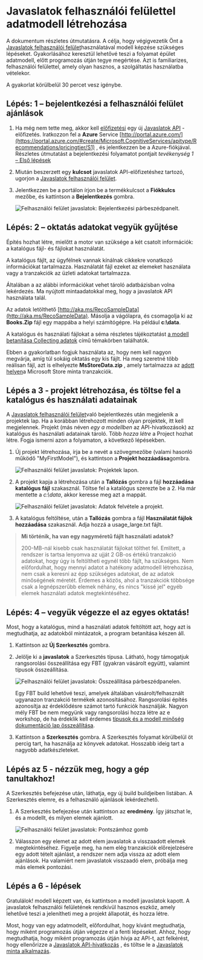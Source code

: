 <properties
    pageTitle="Épület adatmodell Recommnendations felhasználói felülettel |} Microsoft Azure"
    description="Azure gépi tanulási javaslatok - épület adatmodell javaslatok felhasználói felülettel"
    services="cognitive-services"
    documentationCenter=""
    authors="luiscabrer"
    manager="jhubbard"
    editor="cgronlun"/>

<tags
    ms.service="cognitive-services"
    ms.workload="data-services"
    ms.tgt_pltfrm="na"
    ms.devlang="na"
    ms.topic="article"
    ms.date="10/11/2016"
    ms.author="luisca"/>

# <a name="building-a-model-with-the-recommendations-ui"></a>Javaslatok felhasználói felülettel adatmodell létrehozása

A dokumentum részletes útmutatásra. A célja, hogy végigvezetik Önt a [Javaslatok felhasználói felület](https://recommendations-portal.azurewebsites.net/)használatával modell képzése szükséges lépéseket.
Gyakorlásához keresztül lehetővé teszi a folyamat épület adatmodell, előtt programozás útján tegye megértése. Azt is familiarizes, felhasználói felülettel, amely olyan hasznos, a szolgáltatás használatba vételekor.

A gyakorlat körülbelül 30 percet vesz igénybe.

<a name="Step1"></a>
## <a name="step-1---sign-in-to-the-recommendations-ui"></a>Lépés: 1 – bejelentkezési a felhasználói felület ajánlások ##

1. Ha még nem tette meg, akkor kell [előfizetési](https://portal.azure.com/#create/Microsoft.CognitiveServices/apitype/Recommendations/pricingtier/S1) egy új [Javaslatok API](https://www.microsoft.com/cognitive-services/en-us/recommendations-api) -előfizetés. Iratkozzon fel a **Azure** Service [http://portal.azure.com/](https://portal.azure.com/#create/Microsoft.CognitiveServices/apitype/Recommendations/pricingtier/S1) , és jelentkezzen be a Azure-fiókjával. Részletes útmutatást a bejelentkezési folyamatot pontjait *tevékenység 1* [– Első lépések](cognitive-services-recommendations-quick-start.md) 

1. Miután beszerzett egy **kulcsot** javaslatok API-előfizetéshez tartozó, ugorjon a [Javaslatok felhasználói felület](https://recommendations-portal.azurewebsites.net/). 

1. Jelentkezzen be a portálon írjon be a termékkulcsot a **Fiókkulcs** mezőbe, és kattintson a **Bejelentkezés** gombra.

    ![Felhasználói felület javaslatok: Bejelentkezési párbeszédpanelt.][reco_signin]


<a name="Step2"></a>
## <a name="step-2---lets-gather-some-training-data"></a>Lépés: 2 – oktatás adatokat vegyük gyűjtése ##

Építés hozhat létre, mielőtt a motor van szüksége a két csatolt információk: a katalógus fájl- és fájlokat használatát. 

A katalógus fájlt, az ügyfélnek vannak kínálnak cikkekre vonatkozó információkat tartalmazza. Használatát fájl ezeket az elemeket használata vagy a tranzakciók az üzleti adatokat tartalmazza.

Általában a az alábbi információkat vehet tároló adatbázisban volna lekérdezés. Ma nyújtott mintaadatokkal meg, hogy a javaslatok API használata talál.

Az adatok letölthető [http://aka.ms/RecoSampleData](http://aka.ms/RecoSampleData). Másolja a vágólapra, és csomagolja ki az **Books.Zip** fájl egy mappába a helyi számítógépre. Ha például **c:\data**.

A katalógus és használati fájlokat a séma részletes tájékoztatást [a modell betanítása Collecting adatok](cognitive-services-recommendations-collecting-data.md) című témakörben találhatók.
 
Ebben a gyakorlatban fogjuk használata az, hogy nem kell nagyon megvárja, amíg túl sokáig oktatás egy kis fájlt. Ha meg szeretné több reálisan fájl, azt is elhelyezte **MsStoreData.zip** , amely tartalmazza az [adott helyen](http://aka.ms/RecoSampleData)a Microsoft Store minta tranzakciók.

<a name="Step3"></a>
## <a name="step-3---create-a-project-and-upload-catalog-and-usage-data"></a>Lépés a 3 - projekt létrehozása, és töltse fel a katalógus és használati adatainak ##

A [Javaslatok felhasználói felület](https://recommendations-portal.azurewebsites.net/)való bejelentkezés után megjelenik a projektek lap. Ha a korábban létrehozott minden olyan projektek, itt kell megjelennek.
Projekt (más néven *egy a modellben* az API-hivatkozások) az katalógus és használati adatainak tároló. Több *hozza létre* a Project hozhat létre. Fogja ismerni azon a folyamaton, a következő lépésekben.

1. Új projekt létrehozása, írja be a nevét a szövegmezőbe (valami hasonló működő "MyFirstModel"), és kattintson a **Projekt hozzáadása**gombra.
 
    ![Felhasználói felület javaslatok: Projektek lapon.][reco_projects]

1. A projekt kapja a létrehozása után a **Tallózás** gombra a fájl **hozzáadása katalógus fájl** szakasznál. Töltse fel a katalógus szerezte be a 2. Ha már mentette a *c:\data*, akkor keresse meg azt a mappát.

    ![Felhasználói felület javaslatok: Adatok felvétele a projekt.][reco_firstmodel]

1. A katalógus feltöltése, után a **Tallózás** gombra a fájl **Használatát fájlok hozzáadása** szakasznál. Adja hozzá a usage_large.txt fájlt.

> **Mi történik, ha van egy nagyméretű fájlt használati adatok?**
>
> 200-MB-nál kisebb csak használatát fájlokat tölthet fel. Említett, a rendszer is tartsa lenyomva az ujját 2 GB-os értékű tranzakció adatokat, hogy úgy is feltöltheti egynél több fájlt, ha szükséges.
> Nem előfordulhat, hogy mennyi adatot a hatékony adatmodell létrehozása, nem csak a keresni az épp szükséges adatokat, de az adatok minőségének méretét. Érdemes a közös, ahol a tranzakciók többsége csak a legnépszerűbb elemek néhány, és nincs "kissé jel" egyéb elemek használati adatok megtekintéséhez.

<a name="Step4"></a>
## <a name="step-4---lets-do-some-training"></a>Lépés: 4 – vegyük végezze el az egyes oktatás! ##

Most, hogy a katalógus, mind a használati adatok feltöltött azt, hogy azt is megtudhatja, az adatokból mintázatok, a program betanítása készen áll.

1.  Kattintson az **Új Szerkesztés** gombra.

1.  Jelölje ki a **javaslatok** a Szerkesztés típusa. Látható, hogy támogatjuk rangsorolási összeállítása egy FBT (gyakran vásárolt együtt), valamint típusok összeállítása.

    ![Felhasználói felület javaslatok: Összeállítása párbeszédpanelen.][reco_build_dialog.png]


    Egy FBT build lehetővé teszi, amelyek általában vásárolt/felhasznált ugyanazon tranzakció termékek azonosításához.
    Rangsorolási építés azonosítja az érdeklődésre számot tartó funkciók használják. 
    Nagyon mély FBT be nem megyünk vagy rangsorolási hozza létre az e workshop, de ha érdeklik kell érdemes [típusok és a modell minőség dokumentáció lap összeállítása](cognitive-services-recommendations-buildtypes.md).

1. Kattintson a **Szerkesztés** gombra. A Szerkesztés folyamat körülbelül öt percig tart, ha használja az könyvek adatokat. Hosszabb ideig tart a nagyobb adatkészleteket.

<a name="Step5"></a>
## <a name="step-5---lets-find-out-what-the-machine-learned"></a>Lépés az 5 - nézzük meg, hogy a gép tanultakhoz! ##

A Szerkesztés befejezése után, láthatja, egy új build buildjeiben listában. A Szerkesztés elemre, és a felhasználó ajánlások lekérdezhető.

1. A Szerkesztés befejezése után kattintson az **eredmény**. Így játszhat le, és a modellt, és milyen elemek ajánlott.

    ![Felhasználói felület javaslatok: Pontszámhoz gomb][reco_score_button]

1. Válasszon egy elemet az adott elem javaslatok a visszaadott elemek megtekintéséhez. Figyelje meg, ha nem elég tranzakciók előrejelzésére egy adott tételt ajánlást, a rendszer nem adja vissza az adott elem ajánlások.  Ha valamiért nem javaslatok visszaadó elem, próbálja meg más elemek pontozási.

<a name="Step6"></a>
## <a name="step-6---next-steps"></a>Lépés a 6 - lépések ##
Gratulálok! modell képzett van, és kattintson a modell javaslatok kapott.  A javaslatok felhasználói felületének rendkívül hasznos eszköz, amely lehetővé teszi a jelenítheti meg a projekt állapotát, és hozza létre. 

Most, hogy van egy adatmodellt, előfordulhat, hogy kívánt megtudhatja, hogy miként programozás útján végezze el a fenti lépéseket. Ahhoz, hogy megtudhatja, hogy miként programozás útján hívja az API-t, azt felkérést, hogy ellenőrizze a [Javaslatok API-hivatkozás](http://go.microsoft.com/fwlink/?LinkId=759348) , és töltse le a [Javaslatok minta alkalmazás](http://go.microsoft.com/fwlink/?LinkID=759344).


[reco_signin]:../media/cognitive-services/reco_signin.PNG
[reco_projects]:../media/cognitive-services/reco_projects.PNG
[reco_firstmodel]:../media/cognitive-services/reco_firstmodel.png
[reco_build_dialog.png]:../media/cognitive-services/reco_build_dialog.png
[reco_score_button]:../media/cognitive-services/reco_score_button.png
